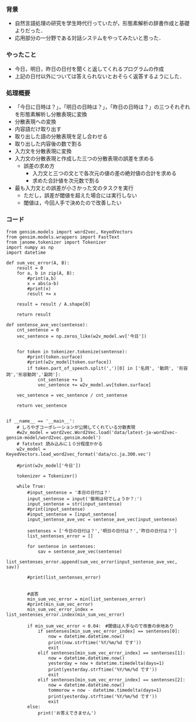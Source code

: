 ### 背景
- 自然言語処理の研究を学生時代行っていたが，形態素解析の辞書作成と基礎よりだった．
- 応用部分の一分野である対話システムをやってみたいと思った．

### やったこと
- 今日，明日，昨日の日付を聞くと返してくれるプログラムの作成
- 上記の日付以外については答えられないとおそらく返答するようにした．

### 処理概要
- 「今日に日時は？」，「明日の日時は？」，「昨日の日時は？」の三つそれぞれを形態素解析し分散表現に変換
 - 分散表現への変換
  - 内容語だけ取り出す
  - 取り出した語の分散表現を足し合わせる
  - 取り出した内容後の数で割る
- 入力文を分散表現に変換
- 入力文の分散表現と作成した三つの分散表現の誤差を求める
  - 誤差の求め方
    - 入力文と三つの文とで各次元の値の差の絶対値の合計を求める
    - 求めた合計値を次元数で割る
- 最も入力文との誤差が小さかった文のタスクを実行
  - ただし，誤差が閾値を超えた場合には実行しない
  - 閾値は，今回人手で決めたので改善したい

### コード
```
from gensim.models import word2vec, KeyedVectors
from gensim.models.wrappers import FastText
from janome.tokenizer import Tokenizer
import numpy as np
import datetime

def sum_vec_error(A, B):
    result = 0
    for a, b in zip(A, B):
        #print(a,b)
        x = abs(a-b)
        #print(x)
        result += x

    result = result / A.shape[0]

    return result

def sentense_ave_vec(sentense):
    cnt_sentense = 0
    vec_sentence = np.zeros_like(w2v_model.wv['今日'])


    for token in tokenizer.tokenize(sentense):
        #print(token.surface)
        #print(w2v_model[token.surface])
        if token.part_of_speech.split(',')[0] in ['名詞', '動詞', '形容詞','形容動詞','副詞']:
            cnt_sentense += 1
            vec_sentence += w2v_model.wv[token.surface]

    vec_sentence = vec_sentence / cnt_sentense

    return vec_sentence


if __name__ == '__main__':
    # しろやぎコーポレーションが公開してくれている分散表現
    #w2v_model = word2vec.Word2Vec.load('data/latest-ja-word2vec-gensim-model/word2vec.gensim.model')
    # fatstext 読み込みに１０分程度かかる
    w2v_model = KeyedVectors.load_word2vec_format('data/cc.ja.300.vec')

    #print(w2v_model['今日'])

    tokenizer = Tokenizer()

    while True:
        #input_sentense = '本日の日付は？'
        input_sentense = input('御用は何でしょうか？:')
        input_sentense = str(input_sentense)
        #print(input_sentense)
        #input_sentense = [input_sentense]
        input_sentense_ave_vec = sentense_ave_vec(input_sentense)

        sentenses = ['今日の日付は？','明日の日付は？','昨日の日付は？']
        list_sentenses_error = []

        for sentense in sentenses:
            sav = sentense_ave_vec(sentense)
            list_sentenses_error.append(sum_vec_error(input_sentense_ave_vec, sav))

        #print(list_sentenses_error)


        #返答
        min_sum_vec_error = min(list_sentenses_error)
        #print(min_sum_vec_error)
        min_sum_vec_error_index = list_sentenses_error.index(min_sum_vec_error)

        if min_sum_vec_error < 0.04:　#閾値は人手なので改善の余地あり
            if sentenses[min_sum_vec_error_index] == sentenses[0]:
                now = datetime.datetime.now()
                print(now.strftime('%Y/%m/%d です'))
                exit
            elif sentenses[min_sum_vec_error_index] == sentenses[1]:
                now = datetime.datetime.now()
                yesterday = now + datetime.timedelta(days=1)
                print(yesterday.strftime('%Y/%m/%d です'))
                exit
            elif sentenses[min_sum_vec_error_index] == sentenses[2]:
                now = datetime.datetime.now()
                tommorow = now - datetime.timedelta(days=1)
                print(yesterday.strftime('%Y/%m/%d です'))
                exit
        else:
            print('お答えできません')
```
